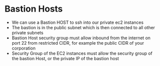 # Bastion Hosts
- We can use a Bastion HOST to ssh into our private ec2 instances
- The bastion is in the public subnet which is then connected to all other private subnets
- Bastion Host security group must allow inbound from the internet on port 22 from restricted CIDR, for example the public CIDR of your corporation
- Security Group of the EC2 instances must allow the security group of the bastion Host, or the private IP of the bastion host

